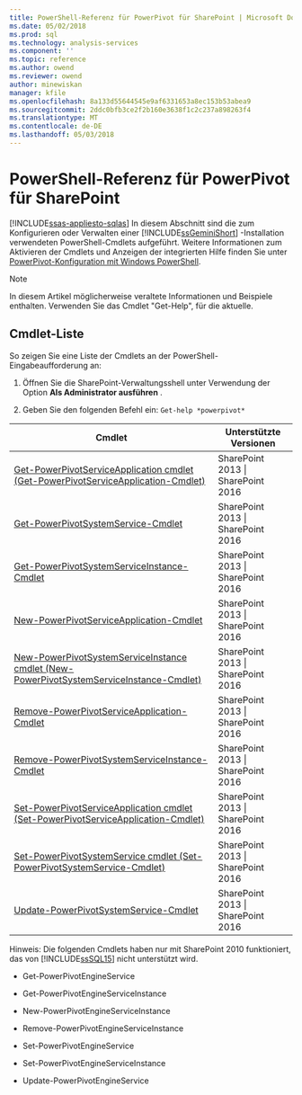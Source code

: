 ```yaml
---
title: PowerShell-Referenz für PowerPivot für SharePoint | Microsoft Docs
ms.date: 05/02/2018
ms.prod: sql
ms.technology: analysis-services
ms.component: ''
ms.topic: reference
ms.author: owend
ms.reviewer: owend
author: minewiskan
manager: kfile
ms.openlocfilehash: 8a133d55644545e9af6331653a8ec153b53abea9
ms.sourcegitcommit: 2ddc0bfb3ce2f2b160e3638f1c2c237a898263f4
ms.translationtype: MT
ms.contentlocale: de-DE
ms.lasthandoff: 05/03/2018
---
```

# <a name="powershell-reference-for-power-pivot-for-sharepoint"></a>PowerShell-Referenz für PowerPivot für SharePoint
[!INCLUDE[ssas-appliesto-sqlas](../../includes/ssas-appliesto-sqlas.md)]
  In diesem Abschnitt sind die zum Konfigurieren oder Verwalten einer [!INCLUDE[ssGeminiShort](../../includes/ssgeminishort-md.md)] -Installation verwendeten PowerShell-Cmdlets aufgeführt. Weitere Informationen zum Aktivieren der Cmdlets und Anzeigen der integrierten Hilfe finden Sie unter [PowerPivot-Konfiguration mit Windows PowerShell](../../analysis-services/power-pivot-sharepoint/power-pivot-configuration-using-windows-powershell.md).  

>[!NOTE] 
>In diesem Artikel möglicherweise veraltete Informationen und Beispiele enthalten. Verwenden Sie das Cmdlet "Get-Help", für die aktuelle.
  
## <a name="cmdlet-list"></a>Cmdlet-Liste  
 So zeigen Sie eine Liste der Cmdlets an der PowerShell-Eingabeaufforderung an:  
  
1.  Öffnen Sie die SharePoint-Verwaltungsshell unter Verwendung der Option **Als Administrator ausführen** .  
  
2.  Geben Sie den folgenden Befehl ein: `Get-help *powerpivot*`  
  
|Cmdlet|Unterstützte Versionen|  
|------------|------------------------|  
|[Get-PowerPivotServiceApplication cmdlet (Get-PowerPivotServiceApplication-Cmdlet)](../../analysis-services/powershell/get-powerpivotserviceapplication-cmdlet.md)|SharePoint 2013 &#124; SharePoint 2016|  
|[Get-PowerPivotSystemService-Cmdlet](../../analysis-services/powershell/get-powerpivotsystemservice-cmdlet.md)|SharePoint 2013 &#124; SharePoint 2016|  
|[Get-PowerPivotSystemServiceInstance-Cmdlet](../../analysis-services/powershell/get-powerpivotsystemserviceinstance-cmdlet.md)|SharePoint 2013 &#124; SharePoint 2016|  
|[New-PowerPivotServiceApplication-Cmdlet](../../analysis-services/powershell/new-powerpivotserviceapplication-cmdlet.md)|SharePoint 2013 &#124; SharePoint 2016|  
|[New-PowerPivotSystemServiceInstance cmdlet (New-PowerPivotSystemServiceInstance-Cmdlet)](../../analysis-services/powershell/new-powerpivotsystemserviceinstance-cmdlet.md)|SharePoint 2013 &#124; SharePoint 2016|  
|[Remove-PowerPivotServiceApplication-Cmdlet](../../analysis-services/powershell/remove-powerpivotserviceapplication-cmdlet.md)|SharePoint 2013 &#124; SharePoint 2016|  
|[Remove-PowerPivotSystemServiceInstance-Cmdlet](../../analysis-services/powershell/remove-powerpivotsystemserviceinstance-cmdlet.md)|SharePoint 2013 &#124; SharePoint 2016|  
|[Set-PowerPivotServiceApplication cmdlet (Set-PowerPivotServiceApplication-Cmdlet)](../../analysis-services/powershell/set-powerpivotserviceapplication-cmdlet.md)|SharePoint 2013 &#124; SharePoint 2016|  
|[Set-PowerPivotSystemService cmdlet (Set-PowerPivotSystemService-Cmdlet)](../../analysis-services/powershell/set-powerpivotsystemservice-cmdlet.md)|SharePoint 2013 &#124; SharePoint 2016|  
|[Update-PowerPivotSystemService-Cmdlet](../../analysis-services/powershell/update-powerpivotsystemservice-cmdlet.md)|SharePoint 2013 &#124; SharePoint 2016|  
  
 Hinweis: Die folgenden Cmdlets haben nur mit SharePoint 2010 funktioniert, das von [!INCLUDE[ssSQL15](../../includes/sssql15-md.md)] nicht unterstützt wird.  
  
-   Get-PowerPivotEngineService  
  
-   Get-PowerPivotEngineServiceInstance  
  
-   New-PowerPivotEngineServiceInstance  
  
-   Remove-PowerPivotEngineServiceInstance  
  
-   Set-PowerPivotEngineService  
  
-   Set-PowerPivotEngineServiceInstance  
  
-   Update-PowerPivotEngineService  
  
  
